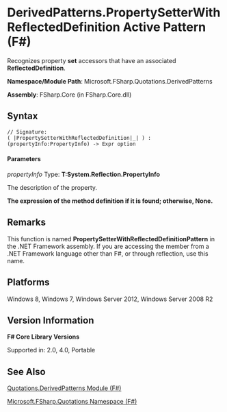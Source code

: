 # DerivedPatterns.PropertySetterWithReflectedDefinition Active Pattern (F#)

Recognizes property **set** accessors that have an associated **ReflectedDefinition**.

**Namespace/Module Path**: Microsoft.FSharp.Quotations.DerivedPatterns

**Assembly**: FSharp.Core (in FSharp.Core.dll)


## Syntax

```
// Signature:
( |PropertySetterWithReflectedDefinition|_| ) : (propertyInfo:PropertyInfo) -> Expr option
```

#### Parameters
*propertyInfo*
Type: **T:System.Reflection.PropertyInfo**


The description of the property.



**The expression of the method definition if it is found; otherwise, None.**
## Remarks
This function is named **PropertySetterWithReflectedDefinitionPattern** in the .NET Framework assembly. If you are accessing the member from a .NET Framework language other than F#, or through reflection, use this name.


## Platforms
Windows 8, Windows 7, Windows Server 2012, Windows Server 2008 R2


## Version Information
**F# Core Library Versions**

Supported in: 2.0, 4.0, Portable




## See Also
[Quotations.DerivedPatterns Module &#40;F&#35;&#41;](Quotations.DerivedPatterns+Module+%28FSharp%29.md)

[Microsoft.FSharp.Quotations Namespace &#40;F&#35;&#41;](Microsoft.FSharp.Quotations+Namespace+%28FSharp%29.md)

